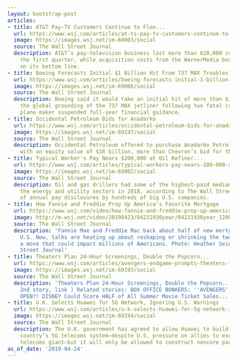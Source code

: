 ```yaml
---
layout: bootstrap-post
articles:
- title: AT&T Pay-TV Customers Continue to Flee...
  url: https://www.wsj.com/articles/at-ts-pay-tv-customers-continue-to-flee-11556107926
  image: https://images.wsj.net/im-69003/social
  source: The Wall Street Journal
  description: AT&T’s pay-television business lost more than 620,000 customers in
    the first quarter, while acquisition costs from the WarnerMedia business weighed
    on its bottom line.
- title: Boeing Forecasts Initial $1 Billion Hit From 737 MAX Troubles
  url: https://www.wsj.com/articles/boeing-forecasts-initial-1-billion-hit-from-737-max-troubles-11556106144
  image: https://images.wsj.net/im-69006/social
  source: The Wall Street Journal
  description: Boeing said it would take an initial hit of more than $1 billion on
    the global grounding of the 737 MAX jetliner following two fatal crashes as the
    plane maker suspended full-year financial guidance.
- title: Occidental Petroleum Bids for Anadarko
  url: https://www.wsj.com/articles/occidental-petroleum-bids-for-anadarko-11556105549
  image: https://images.wsj.net/im-69197/social
  source: The Wall Street Journal
  description: Occidental Petroleum offered to purchase Anadarko Petroleum in a deal
    with an equity value of $38 billion, more than Chevron’s bid for the oil company.
- title: Typical Worker's Pay Nears $200,000 at Oil Refiner...
  url: https://www.wsj.com/articles/typical-workers-pay-nears-200-000-at-oil-refiner-11556103600
  image: https://images.wsj.net/im-69002/social
  source: The Wall Street Journal
  description: Oil and gas drillers had some of the highest-paid median workers in
    the energy and utility sectors in 2018, according to The Wall Street Journal analysis
    of annual pay disclosures by hundreds of big U.S. companies.
- title: How Fannie and Freddie Prop Up America's Favorite Mortgage
  url: https://www.wsj.com/video/how-fannie-and-freddie-prop-up-america-favorite-mortgage/3FD05451-0BBA-4E78-B60B-407C53D69516.html
  image: http://m.wsj.net/video/20190423/04231930year/04231930year_1280x720.jpg
  source: The Wall Street Journal
  description: 'Fannie Mae and Freddie Mac back about half of new mortgages in the
    U.S. Now, talks are heating up about reshaping or shrinking the two companies,
    a move that could impact millions of Americans. Photo: Heather Seidel/The Wall
    Street Journal'
- title: Theaters Plan 24-Hour Screenings, Double the Popcorn...
  url: https://www.wsj.com/articles/avengers-endgame-prompts-theaters-to-plan-24-hour-screenings-double-the-popcorn-11556098200
  image: https://images.wsj.net/im-69193/social
  source: The Wall Street Journal
  description: 'Theaters Plan 24-Hour Screenings, Double the Popcorn... (Third column,
    2nd story, link ) Related stories: BOX OFFICE BONKERS: ''AVENGERS'' $900 MILLION
    OPEN?! DISNEY Could Score HALF of All Summer Movie Ticket Sales... Advertise here'
- title: U.K. Selects Huawei for 5G Network, Ignoring U.S. Warnings
  url: https://www.wsj.com/articles/u-k-selects-huawei-for-5g-network-ignoring-u-s-warnings-11556101941
  image: https://images.wsj.net/im-69194/social
  source: The Wall Street Journal
  description: The U.K. government has agreed to allow Huawei to build part of the
    country’s 5G telecoms system—despite U.S. pressure on allies to exclude the Chinese
    telecoms giant—but it will only be allowed to construct noncore parts of the network.
as_of_date: '2019-04-24'
---
```


